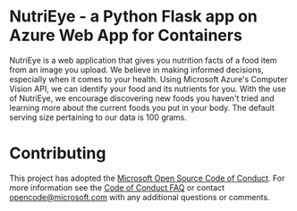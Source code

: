 # NutriEye - a Python Flask app on Azure Web App for Containers

NutriEye is a web application that gives you nutrition facts of a food item from an image you upload. We believe in making informed decisions, especially when it comes to your health. Using Microsoft Azure's Computer Vision API, we can identify your food and its nutrients for you. With the use of NutriEye, we encourage discovering new foods you haven't tried and learning more about the current foods you put in your body. The default serving size pertaining to our data is 100 grams.

# Contributing

This project has adopted the [Microsoft Open Source Code of Conduct](https://opensource.microsoft.com/codeofconduct/). For more information see the [Code of Conduct FAQ](https://opensource.microsoft.com/codeofconduct/faq/) or contact [opencode@microsoft.com](mailto:opencode@microsoft.com) with any additional questions or comments.
